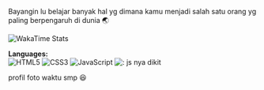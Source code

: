 Bayangin lu belajar banyak hal yg dimana kamu menjadi salah satu orang yg paling berpengaruh di dunia 🌏
 
<!--https://wakatime.com/@pepeng28 -->

![WakaTime Stats](https://github-readme-stats.vercel.app/api/wakatime?username=pepeng28&theme=radical)



**Languages:**  
![HTML5](https://img.shields.io/badge/HTML5-E34F26?style=flat&logo=html5&logoColor=white)
![CSS3](https://img.shields.io/badge/CSS3-1572B6?style=flat&logo=css3&logoColor=white)
![JavaScript](https://img.shields.io/badge/JavaScript-F7DF1E?style=flat&logo=javascript&logoColor=black)
![: js nya dikit](https://img.shields.io/badge/:js_nya_dikit-F7DF1E?style=flat)
<!--![Python](https://img.shields.io/badge/Python-3776AB?style=flat&logo=python&logoColor=white)

![PHP](https://img.shields.io/badge/PHP-777BB4?style=flat&logo=php&logoColor=white)
![Java](https://img.shields.io/badge/Java-ED8B00?style=flat&logo=java&logoColor=white)-->

profil foto waktu smp 😆

